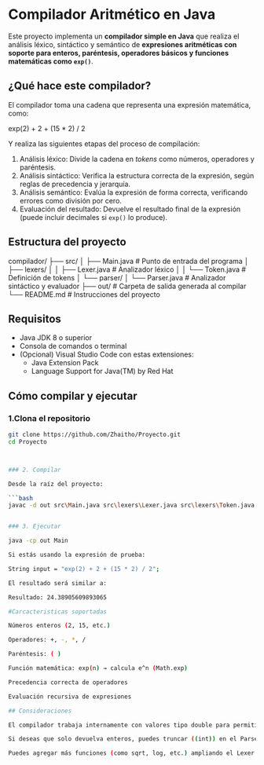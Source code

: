 #  Compilador Aritmético en Java

Este proyecto implementa un **compilador simple en Java** que realiza el análisis léxico, sintáctico y semántico de **expresiones aritméticas con soporte para enteros, paréntesis, operadores básicos y funciones matemáticas como `exp()`**.

##  ¿Qué hace este compilador?

El compilador toma una cadena que representa una expresión matemática, como:

exp(2) + 2 + (15 * 2) / 2


Y realiza las siguientes etapas del proceso de compilación:

1. Análisis léxico: Divide la cadena en *tokens* como números, operadores y paréntesis.
2. Análisis sintáctico: Verifica la estructura correcta de la expresión, según reglas de precedencia y jerarquía.
3. Análisis semántico: Evalúa la expresión de forma correcta, verificando errores como división por cero.
4. Evaluación del resultado: Devuelve el resultado final de la expresión (puede incluir decimales si `exp()` lo produce).

##  Estructura del proyecto

compilador/
├── src/
│ ├── Main.java # Punto de entrada del programa
│ ├── lexers/
│ │ ├── Lexer.java # Analizador léxico
│ │ └── Token.java # Definición de tokens
│ └── parser/
│ └── Parser.java # Analizador sintáctico y evaluador
├── out/ # Carpeta de salida generada al compilar
└── README.md # Instrucciones del proyecto


## Requisitos

- Java JDK 8 o superior
- Consola de comandos o terminal
- (Opcional) Visual Studio Code con estas extensiones:
  - Java Extension Pack
  - Language Support for Java(TM) by Red Hat

##  Cómo compilar y ejecutar

### 1.Clona el repositorio

```bash
git clone https://github.com/Zhaitho/Proyecto.git
cd Proyecto



### 2. Compilar

Desde la raíz del proyecto:

```bash
javac -d out src\Main.java src\lexers\Lexer.java src\lexers\Token.java src\parser\Parser.java


### 3. Ejecutar

java -cp out Main

Si estás usando la expresión de prueba:

String input = "exp(2) + 2 + (15 * 2) / 2";

El resultado será similar a:

Resultado: 24.38905609893065

#Carcacteristicas soportadas

Números enteros (2, 15, etc.)

Operadores: +, -, *, /

Paréntesis: ( )

Función matemática: exp(n) → calcula e^n (Math.exp)

Precedencia correcta de operadores

Evaluación recursiva de expresiones

## Consideraciones

El compilador trabaja internamente con valores tipo double para permitir resultados decimales.

Si deseas que solo devuelva enteros, puedes truncar ((int)) en el Parser.

Puedes agregar más funciones (como sqrt, log, etc.) ampliando el Lexer y Parser.




